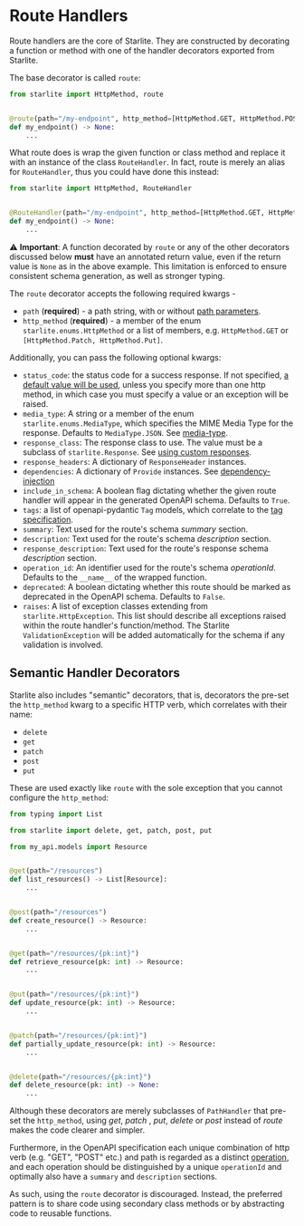 # Route Handlers

Route handlers are the core of Starlite. They are constructed by decorating a function or method with one of the handler
decorators exported from Starlite.

The base decorator is called `route`:

```python
from starlite import HttpMethod, route


@route(path="/my-endpoint", http_method=[HttpMethod.GET, HttpMethod.POST])
def my_endpoint() -> None:
    ...

```

What route does is wrap the given function or class method and replace it with an instance of the class `RouteHandler`.
In fact, route is merely an alias for `RouteHandler`, thus you could have done this instead:

```python
from starlite import HttpMethod, RouteHandler


@RouteHandler(path="/my-endpoint", http_method=[HttpMethod.GET, HttpMethod.POST])
def my_endpoint() -> None:
    ...

```

⚠️ **Important**: A function decorated by `route` or any of the other decorators discussed below **must** have an
annotated return value, even if the return value is `None` as in the above example. This limitation is enforced to
ensure consistent schema generation, as well as stronger typing.

The `route` decorator accepts the following required kwargs -

* `path` (**required**) - a path string, with or without [path parameters](#path-parameters).
* `http_method` (**required**) - a member of the enum `starlite.enums.HttpMethod` or a list of members,
  e.g. `HttpMethod.GET` or `[HttpMethod.Patch, HttpMethod.Put]`.

Additionally, you can pass the following optional kwargs:

* `status_code`: the status code for a success response. If not
  specified, [a default value will be used](4-responses.md#status-codes), unless you specify more than one http method,
  in which case you must specify a value or an exception will be raised.
* `media_type`: A string or a member of the enum `starlite.enums.MediaType`, which specifies the MIME Media Type for the
  response. Defaults to `MediaType.JSON`. See [media-type](4-responses.md#media-type).
* `response_class`: The response class to use. The value must be a subclass of `starlite.Response`.
  See [using custom responses](4-responses.md#using-custom-responses).
* `response_headers`: A dictionary of `ResponseHeader` instances.
* `dependencies`: A dictionary of `Provide` instances. See [dependency-injection](5-dependency-injection.md)
* `include_in_schema`: A boolean flag dictating whether the given route handler will appear in the generated OpenAPI
  schema. Defaults to `True`.
* `tags`: a list of openapi-pydantic `Tag` models, which correlate to
  the [tag specification](https://spec.openapis.org/oas/latest.html#tag-object).
* `summary`: Text used for the route's schema _summary_ section.
* `description`: Text used for the route's schema _description_ section.
* `response_description`: Text used for the route's response schema _description_ section.
* `operation_id`: An identifier used for the route's schema _operationId_. Defaults to the `__name__` of the wrapped
  function.
* `deprecated`: A boolean dictating whether this route should be marked as deprecated in the OpenAPI schema. Defaults
  to `False`.
* `raises`: A list of exception classes extending from `starlite.HttpException`. This list should describe all
  exceptions raised within the route handler's function/method. The Starlite `ValidationException` will be added
  automatically for the schema if any validation is involved.

## Semantic Handler Decorators

Starlite also includes "semantic" decorators, that is, decorators the pre-set the `http_method` kwarg to a specific HTTP
verb, which correlates with their name:

* `delete`
* `get`
* `patch`
* `post`
* `put`

These are used exactly like `route` with the sole exception that you cannot configure the `http_method`:

```python
from typing import List

from starlite import delete, get, patch, post, put

from my_api.models import Resource


@get(path="/resources")
def list_resources() -> List[Resource]:
    ...


@post(path="/resources")
def create_resource() -> Resource:
    ...


@get(path="/resources/{pk:int}")
def retrieve_resource(pk: int) -> Resource:
    ...


@put(path="/resources/{pk:int}")
def update_resource(pk: int) -> Resource:
    ...


@patch(path="/resources/{pk:int}")
def partially_update_resource(pk: int) -> Resource:
    ...


@delete(path="/resources/{pk:int}")
def delete_resource(pk: int) -> None:
    ...
```

Although these decorators are merely subclasses of `PathHandler` that pre-set the `http_method`, using  _get_, _patch_
, _put_, _delete_ or _post_ instead of _route_ makes the code clearer and simpler.

Furthermore, in the OpenAPI specification each unique combination of http verb (e.g. "GET", "POST" etc.) and path is
regarded as a distinct [operation](https://spec.openapis.org/oas/latest.html#operation-object), and each operation
should be distinguished by a unique `operationId` and optimally also have a `summary` and `description` sections.

As such, using the `route` decorator is discouraged. Instead, the preferred pattern is to share code using secondary
class methods or by abstracting code to reusable functions.
